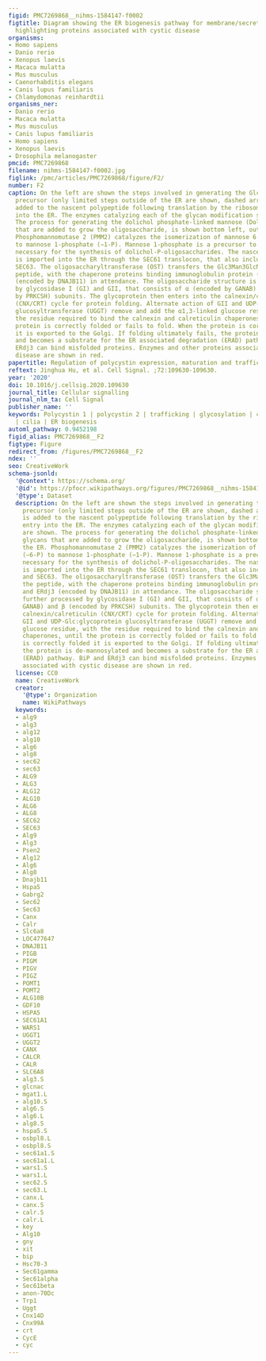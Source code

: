 ```yaml
---
figid: PMC7269868__nihms-1584147-f0002
figtitle: Diagram showing the ER biogenesis pathway for membrane/secreted proteins,
  highlighting proteins associated with cystic disease
organisms:
- Homo sapiens
- Danio rerio
- Xenopus laevis
- Macaca mulatta
- Mus musculus
- Caenorhabditis elegans
- Canis lupus familiaris
- Chlamydomonas reinhardtii
organisms_ner:
- Danio rerio
- Macaca mulatta
- Mus musculus
- Canis lupus familiaris
- Homo sapiens
- Xenopus laevis
- Drosophila melanogaster
pmcid: PMC7269868
filename: nihms-1584147-f0002.jpg
figlink: /pmc/articles/PMC7269868/figure/F2/
number: F2
caption: On the left are shown the steps involved in generating the Glc3Man3GlcNAc2-PP-Dol
  precursor (only limited steps outside of the ER are shown, dashed arrow) that is
  added to the nascent polypeptide following translation by the ribosome and entry
  into the ER. The enzymes catalyzing each of the glycan modification steps are shown.
  The process for generating the dolichol phosphate-linked mannose (Dol-Man) glycans
  that are added to grow the oligosaccharide, is shown bottom left, outside the ER.
  Phosphomannomutase 2 (PMM2) catalyzes the isomerization of mannose 6 phosphate (−6-P)
  to mannose 1-phosphate (−1-P). Mannose 1-phosphate is a precursor to GDP-mannose
  necessary for the synthesis of dolichol-P-oligosaccharides. The nascent polypeptide
  is imported into the ER through the SEC61 translocon, that also includes SEC62 and
  SEC63. The oligosaccharyltransferase (OST) transfers the Glc3Man3GlcNAc2 onto the
  peptide, with the chaperone proteins binding immunoglobulin protein (BiP) and ERdj3
  (encoded by DNAJB11) in attendance. The oligosaccharide structure is further processed
  by glycosidase I (GI) and GII, that consists of α (encoded by GANAB) and β (encoded
  by PRKCSH) subunits. The glycoprotein then enters into the calnexin/calreticulin
  (CNX/CRT) cycle for protein folding. Alternate action of GII and UDP-Glc:glycoprotein
  glucosyltransferase (UGGT) remove and add the α1,3-linked glucose residue, with
  the residue required to bind the calnexin and calreticulin chaperones, until the
  protein is correctly folded or fails to fold. When the protein is correctly folded
  it is exported to the Golgi. If folding ultimately fails, the protein is de-mannosylated
  and becomes a substrate for the ER associated degradation (ERAD) pathway. BiP and
  ERdj3 can bind misfolded proteins. Enzymes and other proteins associated with cystic
  disease are shown in red.
papertitle: Regulation of polycystin expression, maturation and trafficking.
reftext: Jinghua Hu, et al. Cell Signal. ;72:109630-109630.
year: '2020'
doi: 10.1016/j.cellsig.2020.109630
journal_title: Cellular signalling
journal_nlm_ta: Cell Signal
publisher_name: ''
keywords: Polycystin 1 | polycystin 2 | trafficking | glycosylation | ciliopathies
  | cilia | ER biogenesis
automl_pathway: 0.9452198
figid_alias: PMC7269868__F2
figtype: Figure
redirect_from: /figures/PMC7269868__F2
ndex: ''
seo: CreativeWork
schema-jsonld:
  '@context': https://schema.org/
  '@id': https://pfocr.wikipathways.org/figures/PMC7269868__nihms-1584147-f0002.html
  '@type': Dataset
  description: On the left are shown the steps involved in generating the Glc3Man3GlcNAc2-PP-Dol
    precursor (only limited steps outside of the ER are shown, dashed arrow) that
    is added to the nascent polypeptide following translation by the ribosome and
    entry into the ER. The enzymes catalyzing each of the glycan modification steps
    are shown. The process for generating the dolichol phosphate-linked mannose (Dol-Man)
    glycans that are added to grow the oligosaccharide, is shown bottom left, outside
    the ER. Phosphomannomutase 2 (PMM2) catalyzes the isomerization of mannose 6 phosphate
    (−6-P) to mannose 1-phosphate (−1-P). Mannose 1-phosphate is a precursor to GDP-mannose
    necessary for the synthesis of dolichol-P-oligosaccharides. The nascent polypeptide
    is imported into the ER through the SEC61 translocon, that also includes SEC62
    and SEC63. The oligosaccharyltransferase (OST) transfers the Glc3Man3GlcNAc2 onto
    the peptide, with the chaperone proteins binding immunoglobulin protein (BiP)
    and ERdj3 (encoded by DNAJB11) in attendance. The oligosaccharide structure is
    further processed by glycosidase I (GI) and GII, that consists of α (encoded by
    GANAB) and β (encoded by PRKCSH) subunits. The glycoprotein then enters into the
    calnexin/calreticulin (CNX/CRT) cycle for protein folding. Alternate action of
    GII and UDP-Glc:glycoprotein glucosyltransferase (UGGT) remove and add the α1,3-linked
    glucose residue, with the residue required to bind the calnexin and calreticulin
    chaperones, until the protein is correctly folded or fails to fold. When the protein
    is correctly folded it is exported to the Golgi. If folding ultimately fails,
    the protein is de-mannosylated and becomes a substrate for the ER associated degradation
    (ERAD) pathway. BiP and ERdj3 can bind misfolded proteins. Enzymes and other proteins
    associated with cystic disease are shown in red.
  license: CC0
  name: CreativeWork
  creator:
    '@type': Organization
    name: WikiPathways
  keywords:
  - alg9
  - alg3
  - alg12
  - alg10
  - alg6
  - alg8
  - sec62
  - sec63
  - ALG9
  - ALG3
  - ALG12
  - ALG10
  - ALG6
  - ALG8
  - SEC62
  - SEC63
  - Alg9
  - Alg3
  - Psen2
  - Alg12
  - Alg6
  - Alg8
  - Dnajb11
  - Hspa5
  - Gabrg2
  - Sec62
  - Sec63
  - Canx
  - Calr
  - Slc6a8
  - LOC477647
  - DNAJB11
  - PIGB
  - PIGM
  - PIGV
  - PIGZ
  - POMT1
  - POMT2
  - ALG10B
  - GDF10
  - HSPA5
  - SEC61A1
  - WARS1
  - UGGT1
  - UGGT2
  - CANX
  - CALCR
  - CALR
  - SLC6A8
  - alg3.S
  - glcnac
  - mgat1.L
  - alg10.S
  - alg6.S
  - alg6.L
  - alg8.S
  - hspa5.S
  - osbpl8.L
  - osbpl8.S
  - sec61a1.S
  - sec61a1.L
  - wars1.S
  - wars1.L
  - sec62.S
  - sec63.L
  - canx.L
  - canx.S
  - calr.S
  - calr.L
  - key
  - Alg10
  - gny
  - xit
  - bip
  - Hsc70-3
  - Sec61gamma
  - Sec61alpha
  - Sec61beta
  - anon-70Dc
  - Trp1
  - Uggt
  - Cnx14D
  - Cnx99A
  - crt
  - CycE
  - cyc
---
```

